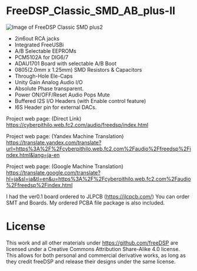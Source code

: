 # FreeDSP_Classic_SMD_AB_plus-II

![Image of FreeDSP Classic SMD plus2](https://github.com/freeDSP/FreeDSP_Classic_SMD_AB_plus-II/blob/main/Photo/FDSPplus2Mounted.jpg?raw=true)

- 2in6out RCA jacks
- Integrated FreeUSBi
- A/B Selectable EEPROMs
- PCM5102A for DIG6/7
- ADAU1701 Board with selectable A/B Boot
- 0805(2.0mm x 1.25mm) SMD Resistors & Capacitors
- Through-Hole Ele-Caps
- Unity Gain Analog Audio I/O
- Absolute Phase transparent.
- Power ON/OFF/Reset Audio Pops Mute
- Buffered I2S I/O Headers (with Enable control feature)
- I6S Header pin for external DACs. 


Project web page: (Direct Link)
https://cyberpithilo.web.fc2.com/audio/freedsp/index.html

Project web page: (Yandex Machine Translation)
https://translate.yandex.com/translate?url=https%3A%2F%2Fcyberpithilo.web.fc2.com%2Faudio%2Ffreedsp%2Findex.html&lang=ja-en

Project web page: (Google Machine Translation)
https://translate.google.com/translate?hl=ja&sl=ja&tl=en&u=https%3A%2F%2Fcyberpithilo.web.fc2.com%2Faudio%2Ffreedsp%2Findex.html

I had the ver0.1 board ordered to JLPCB (https://jlcpcb.com/) 
You can order SMT and Boards. My ordered PCBA file package is also included. 

# License
This work and all other materials under https://github.com/freeDSP are licensed under a Creative Commons Attribution Share-Alike 4.0 license. This allows for both personal and commercial derivative works, as long as they credit freeDSP and release their designs under the same license.
